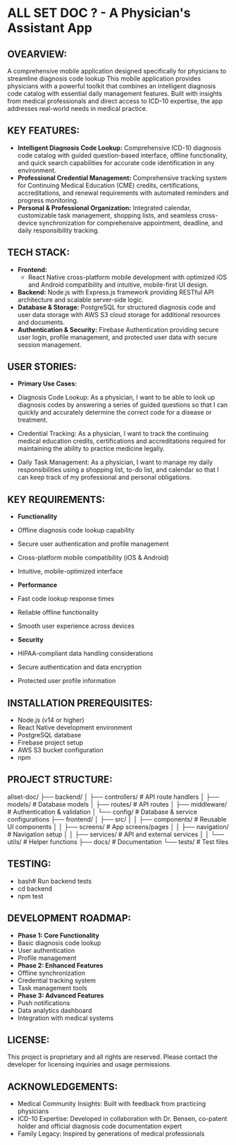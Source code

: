 # ALL SET DOC ? - A Physician's Assistant App

## OVEARVIEW:
A comprehensive mobile application designed specifically for physicians to streamline diagnosis code lookup 
This mobile application provides physicians with a powerful toolkit that combines an intelligent diagnosis code catalog with essential daily management features. Built with insights from medical professionals and direct access to ICD-10 expertise, the app addresses real-world needs in medical practice.

## KEY FEATURES:
- **Intelligent Diagnosis Code Lookup:** Comprehensive ICD-10 diagnosis code catalog with guided question-based interface, offline functionality, and quick search capabilities for accurate code identification in any environment.
- **Professional Credential Management:** Comprehensive tracking system for Continuing Medical Education (CME) credits, certifications, accreditations, and renewal requirements with automated reminders and progress monitoring.
- **Personal & Professional Organization:** Integrated calendar, customizable task management, shopping lists, and seamless cross-device synchronization for comprehensive appointment, deadline, and daily responsibility tracking.

## TECH STACK:
- **Frontend:** 
    - React Native cross-platform mobile development with optimized iOS and Android compatibility and intuitive, mobile-first UI design.
- **Backend:** Node.js with Express.js framework providing RESTful API architecture and scalable server-side logic.
- **Database & Storage:** PostgreSQL for structured diagnosis code and user data storage with AWS S3 cloud storage for additional resources and documents.
- **Authentication & Security:** Firebase Authentication providing secure user login, profile management, and protected user data with secure session management.

## USER STORIES:
- **Primary Use Cases:**
- Diagnosis Code Lookup:
As a physician, I want to be able to look up diagnosis codes by answering a series of guided questions so that I can quickly and accurately determine the correct code for a disease or treatment.

- Credential Tracking:
As a physician, I want to track the continuing medical education credits, certifications and accreditations required for maintaining the ability to practice medicine legally.

- Daily Task Management:
As a physician, I want to manage my daily responsibilities using a shopping list, to-do list, and calendar so that I can keep track of my professional and personal obligations.

## KEY REQUIREMENTS:
- **Functionality**
- Offline diagnosis code lookup capability
- Secure user authentication and profile management
- Cross-platform mobile compatibility (iOS & Android)
- Intuitive, mobile-optimized interface

- **Performance**
- Fast code lookup response times
- Reliable offline functionality
- Smooth user experience across devices

- **Security**
- HIPAA-compliant data handling considerations
- Secure authentication and data encryption
- Protected user profile information

## INSTALLATION PREREQUISITES:
- Node.js (v14 or higher)
- React Native development environment
- PostgreSQL database
- Firebase project setup
- AWS S3 bucket configuration
- npm 

## PROJECT STRUCTURE:
allset-doc/
├── backend/
│   ├── controllers/          # API route handlers
│   ├── models/              # Database models
│   ├── routes/              # API routes
│   ├── middleware/          # Authentication & validation
│   └── config/              # Database & service configurations
├── frontend/
│   ├── src/
│   │   ├── components/      # Reusable UI components
│   │   ├── screens/         # App screens/pages
│   │   ├── navigation/      # Navigation setup
│   │   ├── services/        # API and external services
│   │   └── utils/           # Helper functions
├── docs/                    # Documentation
└── tests/                   # Test files

## TESTING:
- bash# Run backend tests
- cd backend
- npm test

## DEVELOPMENT ROADMAP:
- **Phase 1: Core Functionality**
 - Basic diagnosis code lookup
 - User authentication
 - Profile management
- **Phase 2: Enhanced Features**
 - Offline synchronization
 - Credential tracking system
 - Task management tools
- **Phase 3: Advanced Features**
 - Push notifications
 - Data analytics dashboard
 - Integration with medical systems

## LICENSE:
This project is proprietary and all rights are reserved. Please contact the developer for licensing inquiries and usage permissions.

## ACKNOWLEDGEMENTS:
- Medical Community Insights: Built with feedback from practicing physicians
- ICD-10 Expertise: Developed in collaboration with Dr. Bensen, co-patent holder and official diagnosis code documentation expert
- Family Legacy: Inspired by generations of medical professionals <!-- Updated Tue Aug  5 09:30:54 EDT 2025 -->

